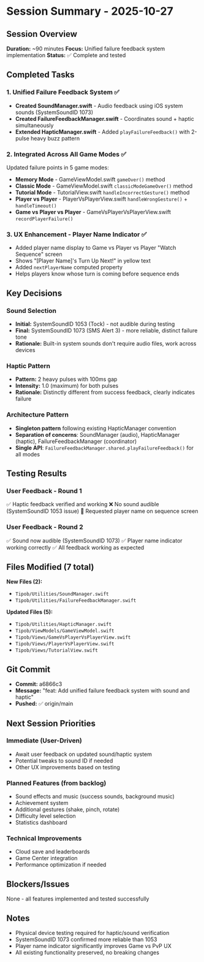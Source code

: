 # Session Summary - 2025-10-27

## Session Overview
**Duration:** ~90 minutes
**Focus:** Unified failure feedback system implementation
**Status:** ✅ Complete and tested

## Completed Tasks

### 1. Unified Failure Feedback System ✅
- **Created SoundManager.swift** - Audio feedback using iOS system sounds (SystemSoundID 1073)
- **Created FailureFeedbackManager.swift** - Coordinates sound + haptic simultaneously
- **Extended HapticManager.swift** - Added `playFailureFeedback()` with 2-pulse heavy buzz pattern

### 2. Integrated Across All Game Modes ✅
Updated failure points in 5 game modes:
- **Memory Mode** - GameViewModel.swift `gameOver()` method
- **Classic Mode** - GameViewModel.swift `classicModeGameOver()` method
- **Tutorial Mode** - TutorialView.swift `handleIncorrectGesture()` method
- **Player vs Player** - PlayerVsPlayerView.swift `handleWrongGesture()` + `handleTimeout()`
- **Game vs Player vs Player** - GameVsPlayerVsPlayerView.swift `recordPlayerFailure()`

### 3. UX Enhancement - Player Name Indicator ✅
- Added player name display to Game vs Player vs Player "Watch Sequence" screen
- Shows "[Player Name]'s Turn Up Next!" in yellow text
- Added `nextPlayerName` computed property
- Helps players know whose turn is coming before sequence ends

## Key Decisions

### Sound Selection
- **Initial:** SystemSoundID 1053 (Tock) - not audible during testing
- **Final:** SystemSoundID 1073 (SMS Alert 3) - more reliable, distinct failure tone
- **Rationale:** Built-in system sounds don't require audio files, work across devices

### Haptic Pattern
- **Pattern:** 2 heavy pulses with 100ms gap
- **Intensity:** 1.0 (maximum) for both pulses
- **Rationale:** Distinctly different from success feedback, clearly indicates failure

### Architecture Pattern
- **Singleton pattern** following existing HapticManager convention
- **Separation of concerns**: SoundManager (audio), HapticManager (haptic), FailureFeedbackManager (coordinator)
- **Single API**: `FailureFeedbackManager.shared.playFailureFeedback()` for all modes

## Testing Results

### User Feedback - Round 1
✅ Haptic feedback verified and working
❌ No sound audible (SystemSoundID 1053 issue)
🔄 Requested player name on sequence screen

### User Feedback - Round 2
✅ Sound now audible (SystemSoundID 1073)
✅ Player name indicator working correctly
✅ All feedback working as expected

## Files Modified (7 total)

**New Files (2):**
- `Tipob/Utilities/SoundManager.swift`
- `Tipob/Utilities/FailureFeedbackManager.swift`

**Updated Files (5):**
- `Tipob/Utilities/HapticManager.swift`
- `Tipob/ViewModels/GameViewModel.swift`
- `Tipob/Views/GameVsPlayerVsPlayerView.swift`
- `Tipob/Views/PlayerVsPlayerView.swift`
- `Tipob/Views/TutorialView.swift`

## Git Commit
- **Commit:** a6866c3
- **Message:** "feat: Add unified failure feedback system with sound and haptic"
- **Pushed:** ✅ origin/main

## Next Session Priorities

### Immediate (User-Driven)
- Await user feedback on updated sound/haptic system
- Potential tweaks to sound ID if needed
- Other UX improvements based on testing

### Planned Features (from backlog)
- Sound effects and music (success sounds, background music)
- Achievement system
- Additional gestures (shake, pinch, rotate)
- Difficulty level selection
- Statistics dashboard

### Technical Improvements
- Cloud save and leaderboards
- Game Center integration
- Performance optimization if needed

## Blockers/Issues
None - all features implemented and tested successfully

## Notes
- Physical device testing required for haptic/sound verification
- SystemSoundID 1073 confirmed more reliable than 1053
- Player name indicator significantly improves Game vs PvP UX
- All existing functionality preserved, no breaking changes
